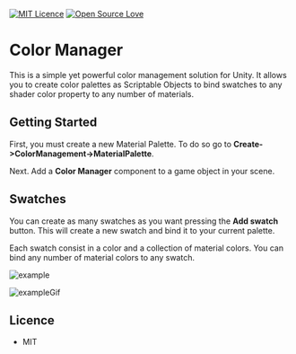[![MIT Licence](https://badges.frapsoft.com/os/mit/mit.svg?v=103)](https://opensource.org/licenses/mit-license.php) [![Open Source Love](https://badges.frapsoft.com/os/v1/open-source.svg?v=103)](https://github.com/ellerbrock/open-source-badges/)


# Color Manager

This is a simple yet powerful color management solution for Unity. It allows you to create color palettes as Scriptable Objects to bind swatches to any shader color property to any number of materials.

## Getting Started
First, you must create a new Material Palette. To do so go to <b>Create->ColorManagement->MaterialPalette</b>.

Next. Add a <b>Color Manager</b> component to a game object in your scene.

## Swatches
You can create as many swatches as you want pressing the <b>Add swatch</b> button. This will create a new swatch and bind it to your current palette.

Each swatch consist in a color and a collection of material colors. You can bind any number of material colors to any swatch.

![example](https://i.ibb.co/1RgF63x/image.png)

![exampleGif](https://i.ibb.co/cLwxkX5/Color-Manager.gif)

## Licence

* MIT